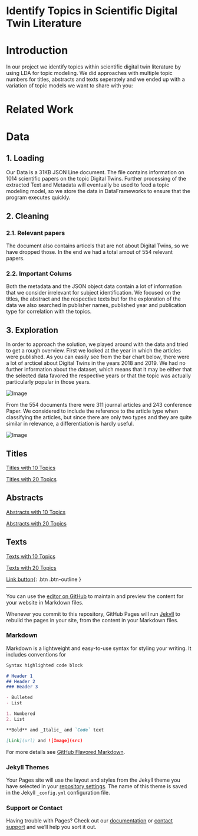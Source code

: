 # Identify Topics in Scientific Digital Twin Literature

# Introduction

In our project we identify topics within scientific digital twin literature by using LDA for topic modeling.
We did approaches with multiple topic numbers for titles, abstracts and texts seperately and we ended up with a variation of topic models we want to share with you:

# Related Work


# Data

## 1. Loading

Our Data is a 31KB JSON Line document. The file contains information on 1014 scientific papers on the topic Digital Twins. Further processing of the extracted Text and Metadata will eventually be used to feed a topic modeling model, so we store the data in DataFrameworks to ensure that the program executes quickly.

## 2. Cleaning

### 2.1. Relevant papers

The document also contains articels that are not about Digital Twins, so we have dropped those. In the end we had a total amout of 554 relevant papers.

### 2.2. Important Colums

Both the metadata and the JSON object data contain a lot of information that we consider irrelevant for subject identification. We focused on the titles, the abstract and the respective texts but for the exploration of the data we also searched in publisher names, published year and publication type for correlation with the topics.

## 3. Exploration 

In order to approach the solution, we played around with the data and tried to get a rough overview. First we looked at the year in which the articles were published. As you can easily see from the bar chart below, there were a lot of arcticel about Digital Twins in the years 2018 and 2019. We had no further information about the dataset, which means that it may be either that the selected data favored the respective years or that the topic was actually particularly popular in those years.

![Image](https://jappes0815.github.io/ML4B/Papers_Years.PNG)

From the 554 documents there were 311 journal articles and 243 conference Paper. We considered to include the reference to the article type when classifying the articles, but since there are only two types and they are quite similar in relevance, a differentiation is hardly useful.

![Image](https://jappes0815.github.io/ML4B/Papers_Type.PNG)
## Titles

[Titles with 10 Topics](https://jappes0815.github.io/ML4B/topics_title_lda10.html)

[Titles with 20 Topics](https://jappes0815.github.io/ML4B/topics_title_lda20.html)

## Abstracts

[Abstracts with 10 Topics](https://jappes0815.github.io/ML4B/topics_abstract_lda10.html)

[Abstracts with 20 Topics](https://jappes0815.github.io/ML4B/topics_abstract_lda20.html)


## Texts

[Texts with 10 Topics](https://jappes0815.github.io/ML4B/topics_text_lda10.html)

[Texts with 20 Topics](https://jappes0815.github.io/ML4B/topics_text_lda20.html)

[Link button](https://jappes0815.github.io/ML4B/issue_lda_2016.html){: .btn .btn-outline }
____________________________________________________________________________________________________________________

You can use the [editor on GitHub](https://github.com/Jappes0815/ML4B/edit/gh-pages/index.md) to maintain and preview the content for your website in Markdown files.

Whenever you commit to this repository, GitHub Pages will run [Jekyll](https://jekyllrb.com/) to rebuild the pages in your site, from the content in your Markdown files.

### Markdown

Markdown is a lightweight and easy-to-use syntax for styling your writing. It includes conventions for

```markdown
Syntax highlighted code block

# Header 1
## Header 2
### Header 3

- Bulleted
- List

1. Numbered
2. List

**Bold** and _Italic_ and `Code` text

[Link](url) and ![Image](src)
```

For more details see [GitHub Flavored Markdown](https://guides.github.com/features/mastering-markdown/).

### Jekyll Themes

Your Pages site will use the layout and styles from the Jekyll theme you have selected in your [repository settings](https://github.com/Jappes0815/ML4B/settings/pages). The name of this theme is saved in the Jekyll `_config.yml` configuration file.

### Support or Contact

Having trouble with Pages? Check out our [documentation](https://docs.github.com/categories/github-pages-basics/) or [contact support](https://support.github.com/contact) and we’ll help you sort it out.
